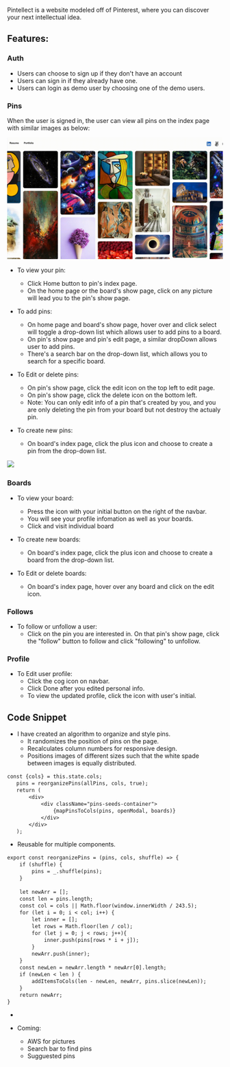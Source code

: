 Pintellect is a website modeled off of Pinterest, where you can discover your next intellectual idea.

## Features:

### Auth
* Users can choose to sign up if they don't have an account
* Users can sign in if they already have one.
* Users can login as demo user by choosing one of the demo users.

### Pins
When the user is signed in, the user can view all pins on the index page with similar images as below: 

![](pin_index.gif)

* To view your pin:
  * Click Home button to pin's index page.
  * On the home page or the board's show page, click on any picture will lead you to the pin's show page.
  
* To add pins:
  * On home page and board's show page, hover over and click select will toggle a drop-down list which allows user to add pins to a board.
  * On pin's show page and pin's edit page, a similar dropDown allows user to add pins.
  * There's a search bar on the drop-down list, which allows you to search for a specific board.
 
* To Edit or delete pins:
  * On pin's show page, click the edit icon on the top left to edit page.
  * On pin's show page, click the delete icon on the bottom left.
  * Note: You can only edit info of a pin that's created by you, and you are only deleting the pin from your board but not destroy the actualy pin.
  
* To create new pins:
  * On board's index page, click the plus icon and choose to create a pin from the drop-down list.
   
![](board_index.gif)

### Boards

* To view your board: 
  * Press the icon with your initial button on the right of the navbar. 
  * You will see your profile infomation as well as your boards.
  * Click and visit individual board

* To create new boards:
  * On board's index page, click the plus icon and choose to create a board from the drop-down list.

* To Edit or delete boards:
  * On board's index page, hover over any board and click on the edit icon.
   
### Follows
* To follow or unfollow a user:
   * Click on the pin you are interested in. On that pin's show page, click the "follow" button to follow and click "following" to unfollow.
 
 ### Profile
* To Edit user profile:
  * Click the cog icon on navbar.
  * Click Done after you edited personal info. 
  * To view the updated profile, click the icon with user's initial.


## Code Snippet

* I have created an algorithm to organize and style pins.
  *  It randomizes the position of pins on the page.
  *  Recalculates column numbers for responsive design.
  *  Positions images of different sizes such that the white spade between images is equally distributed.

```
const {cols} = this.state.cols;
   pins = reorganizePins(allPins, cols, true);
   return (
       <div>
           <div className="pins-seeds-container">
               {mapPinsToCols(pins, openModal, boards)}           
           </div>
       </div>
   );
```
*  Reusable for multiple components.

```
export const reorganizePins = (pins, cols, shuffle) => {
    if (shuffle) {
        pins = _.shuffle(pins);
    } 
    
    let newArr = [];
    const len = pins.length;
    const col = cols || Math.floor(window.innerWidth / 243.5);
    for (let i = 0; i < col; i++) {
        let inner = [];
        let rows = Math.floor(len / col);
        for (let j = 0; j < rows; j++){
            inner.push(pins[rows * i + j]);             
        }
        newArr.push(inner);
    }
    const newLen = newArr.length * newArr[0].length;
    if (newLen < len ) {
        addItemsToCols(len - newLen, newArr, pins.slice(newLen));
    }
    return newArr;
}
```

* 

* Coming: 
  * AWS for pictures
  * Search bar to find pins
  * Sugguested pins

